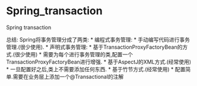 # Spring_transaction
Spring transaction

总结:
    Spring将事务管理分成了两类:
        * 编程式事务管理:
            * 手动编写代码进行事务管理.(很少使用).
        * 声明式事务管理:
            * 基于TransactionProxyFactoryBean的方式.(很少使用)
                * 需要为每个进行事务管理的类,配置一个TransactionProxyFactoryBean进行增强.
            * 基于AspectJ的XML方式.(经常使用)
                * 一旦配置好之后,类上不需要添加任何东西.
            * 基于竹节方式.(经常使用)
                * 配置简单.需要在业务层上添加一个@Transactional的注解
